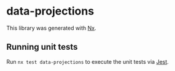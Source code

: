 # data-projections

This library was generated with [Nx](https://nx.dev).

## Running unit tests

Run `nx test data-projections` to execute the unit tests via [Jest](https://jestjs.io).
